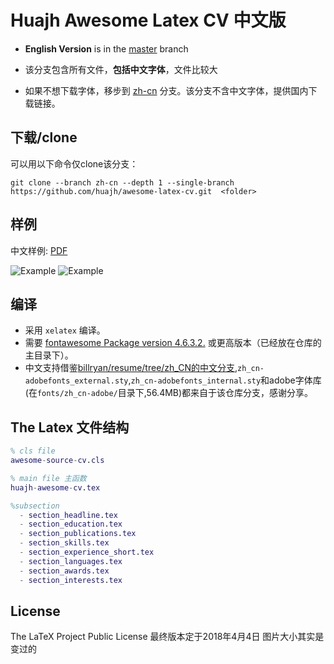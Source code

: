 # Huajh Awesome Latex CV 中文版

+ **English Version** is in the [master](https://github.com/huajh/awesome-latex-cv/tree/master) branch

+ 该分支包含所有文件，**包括中文字体**，文件比较大

+ 如果不想下载字体，移步到 [zh-cn](https://github.com/huajh/awesome-latex-cv/tree/zh-cn-nofonts) 分支。该分支不含中文字体，提供国内下载链接。


## 下载/clone

可以用以下命令仅clone该分支：

```
git clone --branch zh-cn --depth 1 --single-branch https://github.com/huajh/awesome-latex-cv.git  <folder>
```


## 样例

中文样例: [PDF](http://huajh7.com/cv/awesome-cv-cn.pdf)

![Example](http://huajh7.com/img/cv/awesome-cv-cn-1.png)
![Example](http://huajh7.com/img/cv/awesome-cv-cn-2.png)


## 编译

+  采用 `xelatex` 编译。
+  需要 [fontawesome Package version 4.6.3.2.](http://www.ctan.org/tex-archive/fonts/fontawesome) 或更高版本（已经放在仓库的主目录下）。
+  中文支持借鉴[billryan/resume/tree/zh_CN的中文分支](https://github.com/billryan/resume/tree/zh_CN),`zh_cn-adobefonts_external.sty`,`zh_cn-adobefonts_internal.sty`和adobe字体库(在`fonts/zh_cn-adobe/`目录下,56.4MB)都来自于该仓库分支，感谢分享。



## The Latex 文件结构

```matlab
% cls file
awesome-source-cv.cls   

% main file 主函数
huajh-awesome-cv.tex

%subsection
  - section_headline.tex
  - section_education.tex
  - section_publications.tex
  - section_skills.tex
  - section_experience_short.tex
  - section_languages.tex
  - section_awards.tex
  - section_interests.tex
```

## License

The LaTeX Project Public License
最终版本定于2018年4月4日
图片大小其实是变过的
